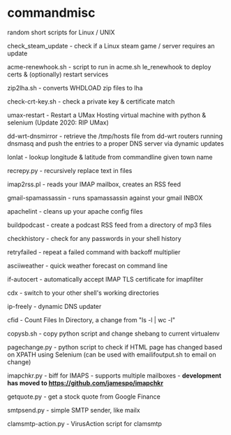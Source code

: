 commandmisc
===========

random short scripts for Linux / UNIX

check_steam_update - check if a Linux steam game / server requires an update

acme-renewhook.sh - script to run in acme.sh le_renewhook to deploy certs & (optionally) restart services

zip2lha.sh - converts WHDLOAD zip files to lha

check-crt-key.sh - check a private key & certificate match

umax-restart - Restart a UMax Hosting virtual machine with python & selenium (Update 2020: RIP UMax)

dd-wrt-dnsmirror - retrieve the /tmp/hosts file from dd-wrt routers running dnsmasq and push the entries to a proper DNS server via dynamic updates

lonlat - lookup longitude & latitude from commandline given town name

recrepy.py - recursively replace text in files

imap2rss.pl - reads your IMAP mailbox, creates an RSS feed

gmail-spamassassin - runs spamassassin against your gmail INBOX

apachelint - cleans up your apache config files

buildpodcast - create a podcast RSS feed from a directory of mp3 files

checkhistory - check for any passwords in your shell history

retryfailed - repeat a failed command with backoff multiplier

asciiweather - quick weather forecast on command line

if-autocert - automatically accept IMAP TLS certificate for imapfilter

cdx - switch to your other shell's working directories

ip-freely - dynamic DNS updater

cfid - Count Files In Directory, a change from "ls -l | wc -l"

copysb.sh - copy python script and change shebang to current virtualenv

pagechange.py - python script to check if HTML page has changed based on XPATH using Selenium
(can be used with emailifoutput.sh to email on change)

imapchkr.py - biff for IMAPS - supports multiple mailboxes - __development has moved to https://github.com/jamespo/imapchkr__

getquote.py - get a stock quote from Google Finance

smtpsend.py - simple SMTP sender, like mailx

clamsmtp-action.py - VirusAction script for clamsmtp
